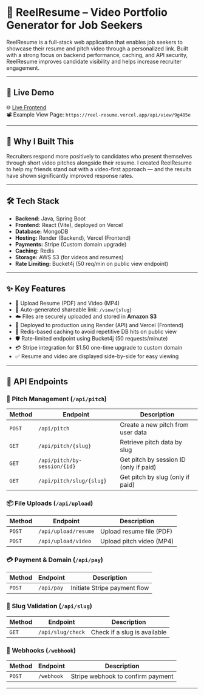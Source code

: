 # 🎥 ReelResume – Video Portfolio Generator for Job Seekers

ReelResume is a full-stack web application that enables job seekers to showcase their resume and pitch video through a personalized link. Built with a strong focus on backend performance, caching, and API security, ReelResume improves candidate visibility and helps increase recruiter engagement.

---

## 🚀 Live Demo
🌐 [Live Frontend](https://reel-resume.vercel.app/)  
📽️ Example View Page: `https://reel-resume.vercel.app/api/view/9g485e`

---

## 🧠 Why I Built This
Recruiters respond more positively to candidates who present themselves through short video pitches alongside their resume. I created ReelResume to help my friends stand out with a video-first approach — and the results have shown significantly improved response rates.

---

## 🛠 Tech Stack

- **Backend:** Java, Spring Boot
- **Frontend:** React (Vite), deployed on Vercel
- **Database:** MongoDB
- **Hosting:** Render (Backend), Vercel (Frontend)
- **Payments:** Stripe (Custom domain upgrade)
- **Caching:** Redis
- **Storage:** AWS S3 (for videos and resumes)
- **Rate Limiting:** Bucket4j (50 req/min on public view endpoint)

---

## ✨ Key Features

- 📁 Upload Resume (PDF) and Video (MP4)
- 🔗 Auto-generated shareable link: `/view/{slug}`
- ☁️ Files are securely uploaded and stored in **Amazon S3**
- 🚀 Deployed to production using Render (API) and Vercel (Frontend)
- 🧠 Redis-based caching to avoid repetitive DB hits on public view
- 🛡️ Rate-limited endpoint using Bucket4j (50 requests/minute)
- 💳 Stripe integration for $1.50 one-time upgrade to custom domain
- ✅ Resume and video are displayed side-by-side for easy viewing

---

## 🔌 API Endpoints

### 🔄 Pitch Management (`/api/pitch`)
| Method | Endpoint                      | Description                                      |
|--------|-------------------------------|--------------------------------------------------|
| `POST` | `/api/pitch`                  | Create a new pitch from user data               |
| `GET`  | `/api/pitch/{slug}`           | Retrieve pitch data by slug                     |
| `GET`  | `/api/pitch/by-session/{id}`  | Get pitch by session ID (only if paid)          |
| `GET`  | `/api/pitch/slug/{slug}`      | Get pitch by slug (only if paid)                |

### 📦 File Uploads (`/api/upload`)
| Method | Endpoint                | Description               |
|--------|-------------------------|---------------------------|
| `POST` | `/api/upload/resume`    | Upload resume file (PDF) |
| `POST` | `/api/upload/video`     | Upload pitch video (MP4) |

### 💳 Payment & Domain (`/api/pay`)
| Method | Endpoint       | Description                    |
|--------|----------------|--------------------------------|
| `POST` | `/api/pay`     | Initiate Stripe payment flow   |

### 🔎 Slug Validation (`/api/slug`)
| Method | Endpoint              | Description                   |
|--------|-----------------------|-------------------------------|
| `GET`  | `/api/slug/check`     | Check if a slug is available |

### 🔁 Webhooks (`/webhook`)
| Method | Endpoint      | Description                          |
|--------|---------------|--------------------------------------|
| `POST` | `/webhook`    | Stripe webhook to confirm payment    |

---

